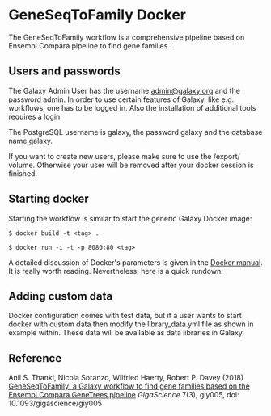 # GeneSeqToFamily Docker

The GeneSeqToFamily workflow is a comprehensive pipeline based on Ensembl Compara pipeline to find gene families. 

## Users and passwords

The Galaxy Admin User has the username admin@galaxy.org and the password admin. In order to use certain features of Galaxy, like e.g. workflows, one has to be logged in. Also the installation of additional tools requires a login.

The PostgreSQL username is galaxy, the password galaxy and the database name galaxy.

If you want to create new users, please make sure to use the /export/ volume. Otherwise your user will be removed after your docker session is finished.

## Starting docker

Starting the workflow is similar to start the generic Galaxy Docker image:

```
$ docker build -t <tag> . 
```

```
$ docker run -i -t -p 8080:80 <tag>
```

A detailed discussion of Docker's parameters is given in the [Docker manual](http://docs.docker.io/). It is really worth reading. Nevertheless, here is a quick rundown:

## Adding custom data

Docker configuration comes with test data, but if a user wants to start docker with custom data then modify the library_data.yml file as shown in example within. These data will be available as data libraries in Galaxy.

## Reference 

Anil S. Thanki, Nicola Soranzo, Wilfried Haerty, Robert P. Davey (2018) [GeneSeqToFamily: a Galaxy workflow to find gene families based on the Ensembl Compara GeneTrees pipeline](https://doi.org/10.1093/gigascience/giy005) *GigaScience* 7(3), giy005, doi: 10.1093/gigascience/giy005
